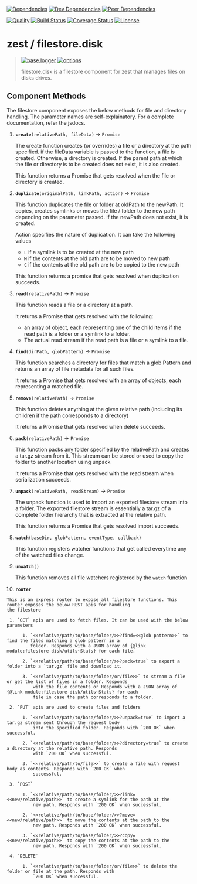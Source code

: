 [![Dependencies][dependencies-image]][dependencies-link]
[![Dev Dependencies][dev-dependencies-image]][dev-dependencies-link]
[![Peer Dependencies][peer-dependencies-image]][peer-dependencies-link]

[![Quality][quality-image]][quality-link]
[![Build Status][build-status-image]][build-status-link]
[![Coverage Status][coverage-status-image]][coverage-status-link]
[![License][license-image]][license-link]


# zest / filestore.disk

> [![base.logger][zest-base-logger-optional-image]][zest-base-logger-optional-link]
> [![options][zest-option-required-image]][zest-option-required-link]
>
> filestore.disk is a filestore component for zest that manages files on disks drives.


## Component Methods

The filestore component exposes the below methods for file and directory handling. The parameter names are 
self-explainatory. For a complete documentation, refer the jsdocs.

 1. **`create`**`(relativePath, fileData)` &#8594; `Promise`

    The create function creates (or overrides) a file or a directory at the path specified. if the fileData variable is
    passed to the function, a file is created. Otherwise, a directory is created. If the parent path at which the file
    or directory is to be created does not exist, it is also created.
    
    This function returns a Promise that gets resolved when the file or directory is created.

 2. **`duplicate`**`(originalPath, linkPath, action)` &#8594; `Promise`

    This function duplicates the file or folder at oldPath to the newPath. It copies, creates symlinks or moves the 
    file / folder to the new path depending on the parameter passed. If the newPath does not exist, it is created.
    
    Action specifies the nature of duplication. It can take the following values
    
      - `L` if a symlink is to be created at the new path
      - `M` if the contents at the old path are to be moved to new path
      - `C` if the contents at the old path are to be copied to the new path
   
    This function returns a promise that gets resolved when duplication succeeds.

 3. **`read`**`(relativePath)` &#8594; `Promise`

    This function reads a file or a directory at a path.
    
    It returns a Promise that gets resolved with the following:
      - an array of object, each representing one of the child items if the read path is a folder or a symlink to a 
        folder.
      - The actual read stream if the read path is a file or a symlink to a file.

 4. **`find`**`(dirPath, globPattern)` &#8594; `Promise`

    This function searches a directory for files that match a glob Pattern and returns an array of file metadata for
    all such files.
    
    It returns a Promise that gets resolved with an array of objects, each representing a matched file.

 5. **`remove`**`(relativePath)` &#8594; `Promise`

    This function deletes anything at the given relative path (including its children if the path corresponds to a
    directory)
    
    It returns a Promise that gets resolved when delete succeeds.

 6. **`pack`**`(relativePath)` &#8594; `Promise`

    This function packs any folder specified by the relativePath and creates a tar.gz stream from it. This stream
    can be stored or used to copy the folder to another location using unpack
    
    It returns a Promise that gets resolved with the read stream when serialization succeeds.

 7. **`unpack`**`(relativePath, readStream)` &#8594; `Promise`

    The unpack function is used to import an exported filestore stream into a folder. The exported filestore
    stream is essentially a tar.gz of a complete folder hierarchy that is extracted at the relative path.
    
    This function returns a Promise that gets resolved import succeeds.

 8. **`watch`**`(baseDir, globPattern, eventType, callback)`

    This function registers watcher functions that get called everytime any of the watched files change.

 9. **`unwatch`**`()`

    This function removes all file watchers registered by the `watch` function

 10. **`router`**

    This is an express router to expose all filestore functions. This router exposes the below REST apis for handling 
    the filestore
    
     1. `GET` apis are used to fetch files. It can be used with the below parameters
     
          1. `<<relative/path/to/base/folder/>>?find=<<glob pattern>>` to find the files matching a glob pattern in a
             folder. Responds with a JSON array of {@link module:filestore-disk/utils~Stats} for each file.
     
          2. `<<relative/path/to/base/folder/>>?pack=true` to export a folder into a `tar.gz` file and download it.
     
          3. `<<relative/path/to/base/folder/or/file>>` to stream a file or get the list of files in a folder. Responds
              with the file contents or Responds with a JSON array of {@link module:filestore-disk/utils~Stats} for each
              file in case the path corresponds to a folder.
     
     2. `PUT` apis are used to create files and folders
     
          1. `<<relative/path/to/base/folder/>>?unpack=true` to import a tar.gz stream sent through the request body
              into the specified folder. Responds with `200 OK` when successful.
     
          2. `<<relative/path/to/base/folder/>>?directory=true` to create a directory at the relative path. Responds
              with `200 OK` when successful.
     
          3. `<<relative/path/to/file>>` to create a file with request body as contents. Responds with `200 OK` when
              successful.
     
     3. `POST`
     
          1. `<<relative/path/to/base/folder/>>?link=<<new/relative/path>>` to create a symlink for the path at the
              new path. Responds with `200 OK` when successful.
     
          2. `<<relative/path/to/base/folder/>>?move=<<new/relative/path>>` to move the contents at the path to the
              new path. Responds with `200 OK` when successful.
     
          3. `<<relative/path/to/base/folder/>>?copy=<<new/relative/path>>` to copy the contents at the path to the
              new path. Responds with `200 OK` when successful.
     
     4. `DELETE`
     
          1. `<<relative/path/to/base/folder/or/file>>` to delete the folder or file at the path. Responds with
              `200 OK` when successful.


[dependencies-image]: http://img.shields.io/david/zest/filestore.disk.svg?style=flat-square
[dependencies-link]: https://david-dm.org/zest/filestore.disk#info=dependencies&view=list
[dev-dependencies-image]: http://img.shields.io/david/dev/zest/filestore.disk.svg?style=flat-square
[dev-dependencies-link]: https://david-dm.org/zest/filestore.disk#info=devDependencies&view=list
[peer-dependencies-image]: http://img.shields.io/david/peer/zest/filestore.disk.svg?style=flat-square
[peer-dependencies-link]: https://david-dm.org/zest/filestore.disk#info=peerDependencies&view=list
[license-image]: http://img.shields.io/badge/license-UNLICENSE-brightgreen.svg?style=flat-square
[license-link]: http://unlicense.org
[quality-image]: http://img.shields.io/codeclimate/github/zest/filestore.disk.svg?style=flat-square
[quality-link]: https://codeclimate.com/github/zest/filestore.disk
[build-status-image]: http://img.shields.io/travis/zest/filestore.disk.svg?style=flat-square
[build-status-link]: https://travis-ci.org/zest/filestore.disk
[coverage-status-image]: http://img.shields.io/coveralls/zest/filestore.disk.svg?style=flat-square
[coverage-status-link]: https://coveralls.io/r/zest/filestore.disk
[zest-base-logger-optional-image]: http://img.shields.io/badge/base.logger-optional-green.svg?style=flat-round
[zest-base-logger-optional-link]: https://github.com/zest/base.logger/blob/master/README.md
[zest-option-required-image]: http://img.shields.io/badge/options-required-orange.svg?style=flat-round
[zest-option-required-link]: https://github.com/zest/base.resolver/blob/master/README.md#explicit-dependencies